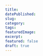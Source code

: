 ```yaml
---
title: 
datePublished: 
slug: 
category: 
tags: 
featuredImage: 
excerpt: 
featured: false
draft: true
---
```

